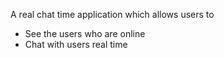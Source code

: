 A real chat time application which allows users to
  - See the users who are online
  - Chat with users real time 
